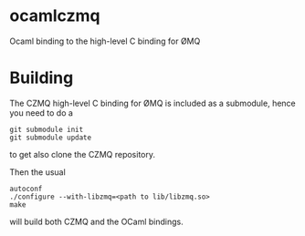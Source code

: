 ocamlczmq
=========

Ocaml binding to the high-level C binding for ØMQ

Building
========

The CZMQ high-level C binding for ØMQ is included as a submodule, hence you need to do a 

    git submodule init
    git submodule update

to get also clone the CZMQ repository. 

Then the usual

    autoconf
    ./configure --with-libzmq=<path to lib/libzmq.so>
    make

will build both CZMQ and the OCaml bindings. 